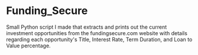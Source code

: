 # Funding_Secure
Small Python script I made that extracts and prints out the current investment opportunities from the fundingsecure.com website with details regarding each opportunity's Title, Interest Rate, Term Duration, and Loan to Value percentage.
